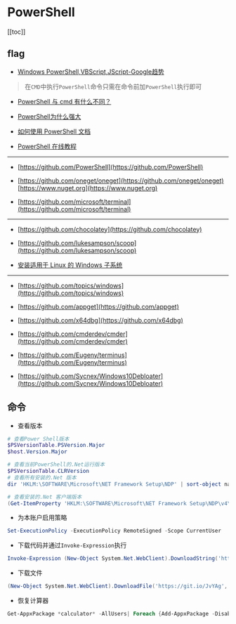 # PowerShell


[[toc]]



## flag

* [Windows PowerShell,VBScript,JScript-Google趋势](https://trends.google.com/trends/explore?date=today%205-y&q=%2Fm%2F03790v,%2Fm%2F080l1,%2Fm%2F01n3qp)

> 在`CMD`中执行`PowerShell`命令只需在命令前加`PowerShell`执行即可

* [PowerShell 与 cmd 有什么不同？](https://www.zhihu.com/question/22611859/answers/updated)

* [PowerShell为什么强大](https://www.pstips.net/why-is-powershell-powerful.html)


* [如何使用 PowerShell 文档](https://docs.microsoft.com/zh-cn/powershell/scripting/how-to-use-docs)

* [PowerShell 在线教程](https://www.pstips.net/powershell-online-tutorials)

---

* [https://github.com/PowerShell](https://github.com/PowerShell)

* [https://github.com/oneget/oneget](https://github.com/oneget/oneget) [https://www.nuget.org](https://www.nuget.org)

* [https://github.com/microsoft/terminal](https://github.com/microsoft/terminal)
---

* [https://github.com/chocolatey](https://github.com/chocolatey)

* [https://github.com/lukesampson/scoop](https://github.com/lukesampson/scoop)


* [安装适用于 Linux 的 Windows 子系统](https://docs.microsoft.com/zh-cn/windows/wsl/install-win10)


---

* [https://github.com/topics/windows](https://github.com/topics/windows)

* [https://github.com/appget](https://github.com/appget)

* [https://github.com/x64dbg](https://github.com/x64dbg)

* [https://github.com/cmderdev/cmder](https://github.com/cmderdev/cmder)

* [https://github.com/Eugeny/terminus](https://github.com/Eugeny/terminus)

* [https://github.com/Sycnex/Windows10Debloater](https://github.com/Sycnex/Windows10Debloater)



## 命令

- 查看版本

```powershell
# 查看Power Shell版本
$PSVersionTable.PSVersion.Major
$host.Version.Major

# 查看当前PowerShell的.Net运行版本
$PSVersionTable.CLRVersion
# 查看所有安装的.Net 版本
dir 'HKLM:\SOFTWARE\Microsoft\NET Framework Setup\NDP' | sort-object name -Descending | select-object -ExpandProperty PSChildName

# 查看安装的.Net 客户端版本
(Get-ItemProperty 'HKLM:\SOFTWARE\Microsoft\NET Framework Setup\NDP\v4\Client' -Name Version).Version
```

- 为本账户启用策略

```powershell
Set-ExecutionPolicy -ExecutionPolicy RemoteSigned -Scope CurrentUser
```

- 下载代码并通过`Invoke-Expression`执行

```powershell
Invoke-Expression (New-Object System.Net.WebClient).DownloadString('https://get.scoop.sh')
```

- 下载文件

```powershell
(New-Object System.Net.WebClient).DownloadFile('https://git.io/JvYAg','d:\\7za.exe')
```

- 恢复计算器

```powershell
Get-AppxPackage *calculator* -AllUsers| Foreach {Add-AppxPackage -DisableDevelopmentMode -Register "$($_.InstallLocation)\AppXManifest.xml"}
```
